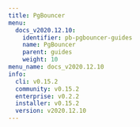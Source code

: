 ```yaml
---
title: PgBouncer
menu:
  docs_v2020.12.10:
    identifier: pb-pgbouncer-guides
    name: PgBouncer
    parent: guides
    weight: 10
menu_name: docs_v2020.12.10
info:
  cli: v0.15.2
  community: v0.15.2
  enterprise: v0.2.2
  installer: v0.15.2
  version: v2020.12.10
---
```


